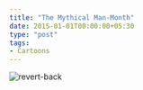 ```yaml
---
title: "The Mythical Man-Month"
date: 2015-01-01T00:00:00+05:30
type: "post"
tags:
- Cartoons
---
```

![revert-back](/img/sistine-chapel.jpg)
